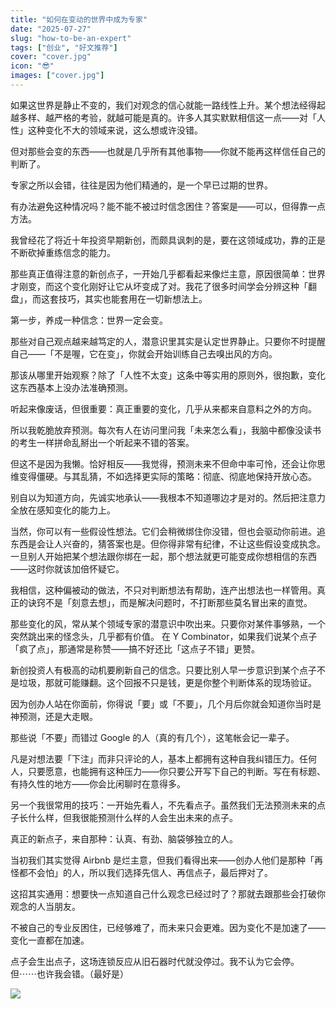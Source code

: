 ```yaml
---
title: "如何在变动的世界中成为专家"
date: "2025-07-27"
slug: "how-to-be-an-expert"
tags: ["创业", "好文推荐"]
cover: "cover.jpg"
icon: "😎"
images: ["cover.jpg"]
---
```

如果这世界是静止不变的，我们对观念的信心就能一路线性上升。某个想法经得起越多样、越严格的考验，就越可能是真的。许多人其实默默相信这一点——对「人性」这种变化不大的领域来说，这么想或许没错。



但对那些会变的东西——也就是几乎所有其他事物——你就不能再这样信任自己的判断了。



专家之所以会错，往往是因为他们精通的，是一个早已过期的世界。



有办法避免这种情况吗？能不能不被过时信念困住？答案是——可以，但得靠一点方法。



我曾经花了将近十年投资早期新创，而颇具讽刺的是，要在这领域成功，靠的正是不断砍掉重练信念的能力。



那些真正值得注意的新创点子，一开始几乎都看起来像烂主意，原因很简单：世界才刚变，而这个变化刚好让它从坏变成了对。我花了很多时间学会分辨这种「翻盘」，而这套技巧，其实也能套用在一切新想法上。



第一步，养成一种信念：世界一定会变。



那些对自己观点越来越笃定的人，潜意识里其实是认定世界静止。只要你不时提醒自己——「不是喔，它在变」，你就会开始训练自己去嗅出风的方向。



那该从哪里开始观察？除了「人性不太变」这条中等实用的原则外，很抱歉，变化这东西基本上没办法准确预测。



听起来像废话，但很重要：真正重要的变化，几乎从来都来自意料之外的方向。



所以我乾脆放弃预测。每次有人在访问里问我「未来怎么看」，我脑中都像没读书的考生一样拼命乱掰出一个听起来不错的答案。



但这不是因为我懒。恰好相反——我觉得，预测未来不但命中率可怜，还会让你思维变得僵硬。与其乱猜，不如选择更实际的策略：彻底、彻底地保持开放心态。



别自以为知道方向，先诚实地承认——我根本不知道哪边才是对的。然后把注意力全放在感知变化的能力上。



当然，你可以有一些假设性想法。它们会稍微绑住你没错，但也会驱动你前进。追东西是会让人兴奋的，猜答案也是。但你得非常有纪律，不让这些假设变成执念。
一旦别人开始把某个想法跟你绑在一起，那个想法就更可能变成你想相信的东西——这时你就该加倍怀疑它。



我相信，这种偏被动的做法，不只对判断想法有帮助，连产出想法也一样管用。真正的诀窍不是「刻意去想」，而是解决问题时，不打断那些莫名冒出来的直觉。



那些变化的风，常从某个领域专家的潜意识中吹出来。只要你对某件事够熟，一个突然跳出来的怪念头，几乎都有价值。
在 Y Combinator，如果我们说某个点子「疯了点」，那通常是称赞——搞不好还比「这点子不错」更赞。



新创投资人有极高的动机要刷新自己的信念。只要比别人早一步意识到某个点子不是垃圾，那就可能赚翻。这个回报不只是钱，更是你整个判断体系的现场验证。



因为创办人站在你面前，你得说「要」或「不要」，几个月后你就会知道你当时是神预测，还是大走眼。



那些说「不要」而错过 Google 的人（真的有几个），这笔帐会记一辈子。



凡是对想法要「下注」而非只评论的人，基本上都拥有这种自我纠错压力。任何人，只要愿意，也能拥有这种压力——你只要公开写下自己的判断。写在有标题、有持久性的地方——你会比闲聊时在意得多。



另一个我很常用的技巧：一开始先看人，不先看点子。虽然我们无法预测未来的点子长什么样，但我很能预测什么样的人会生出未来的点子。



真正的新点子，来自那种：认真、有劲、脑袋够独立的人。



当初我们其实觉得 Airbnb 是烂主意，但我们看得出来——创办人他们是那种「再怪都不会怕」的人，所以我们选择先信人、再信点子，最后押对了。



这招其实通用：想要快一点知道自己什么观念已经过时了？那就去跟那些会打破你观念的人当朋友。



不被自己的专业反困住，已经够难了，而未来只会更难。因为变化不是加速了——变化一直都在加速。



点子会生出点子，这场连锁反应从旧石器时代就没停过。我不认为它会停。
但⋯⋯也许我会错。（最好是）




![](https://prod-files-secure.s3.us-west-2.amazonaws.com/112d0858-5090-4d34-a606-b75eb8d65fd2/46476355-9cf3-4e99-9b7a-3531bc426380/1000202064.png?X-Amz-Algorithm=AWS4-HMAC-SHA256&X-Amz-Content-Sha256=UNSIGNED-PAYLOAD&X-Amz-Credential=ASIAZI2LB466RKNDZIXW%2F20250818%2Fus-west-2%2Fs3%2Faws4_request&X-Amz-Date=20250818T224529Z&X-Amz-Expires=3600&X-Amz-Security-Token=IQoJb3JpZ2luX2VjEGYaCXVzLXdlc3QtMiJHMEUCIQDbU9wwCaBQcdUHaQe3q%2F%2FKZ2eWhoAQFRp9vCx%2BcLKohQIgN%2BMRe6FWNMSKhTnBn3gInaokYkvxhu0SF9m84nDZ1YYqiAQIr%2F%2F%2F%2F%2F%2F%2F%2F%2F%2F%2FARAAGgw2Mzc0MjMxODM4MDUiDPLeECOqtIm5II4YnircA9aaLalyw5kfnM9zeX1haF3O6H5DGNeVP%2Frg%2F589rYQ8HUn5qgpQo2nAOUQEKWI%2BisnxVAxKAhh%2BmQRn%2B8JDTMAG5RXyexI1EZjAYRTGO%2BGn4PXwCCGaexLGpPlqxc2w7sOw9HHS1lXryU7n4Gz6RJdooPKtvCL0WzRMKOY98PhQXCT4TnClW%2BRnxjR%2BfHoIch6RTi4Edq4N2uFhn%2BxeAqi1TGOerq0YYLZDTG9kqwCcH8Mg7RGloc1fKPQLss%2BkDxaYkDGxsHvpohnqP4RNNhP9iXIp3mjBw6kwOCO2%2FHmWYFNPChKJHvz7fWAATNjSvhEN4tcIgdRdK46dZs%2FJicu6wcSUplKvTUBWpixuLsRWhN4TUl%2BH8zoM2WI%2FSzRGByROGJU9t4dhv%2FBTXDiQ%2BOptdqRD9VW4LddBiaq0xcXwb5HJcw9jV7JXYzmEL8qHG8PfspkMyxw%2FyYQFWXJktLXNcLaL3zgKV2uiiKK5EDquZLwZMyPC8c7iuwNn8U8qQ6Qa0cuTpeASFY3heuuLy3g%2ByxPr6yZE1o1DDFoAoWWccp9UMZIy%2FqiNSSfHrzoCX9GrlCIBEH7%2BjvLEiPdi1aW34AwcA3KO6O3osP%2BfRUzZqEBPRckz0vWPi3k%2FMJjAjsUGOqUBqJrWMNOy3ALsKc70VBIgZg9PR5BpOt1Zx90VWridXZgs%2BfVNSFiCVEyirT7aVhMj0Hh2OwIjUJPOkAMN8zOMWiVDqyJBMkuW8XD11KnWogeMLHReh%2BhxYuaBRXXrAaeT%2BQWz%2Bzyz3HWmY%2B0hYQp3l0aZiR3tszN1JXgmvTKs7hnS7X866nH7uptwsmOEDSuX2Vo0ZDM53C9zZGoGb7veNdUINHZR&X-Amz-Signature=60f072c039c0c830832245e6d4fac5e8ff0f7ecbb16864454d9985bc465bcb93&X-Amz-SignedHeaders=host&x-amz-checksum-mode=ENABLED&x-id=GetObject)


